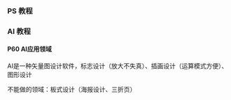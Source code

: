 ### PS 教程

### AI 教程

#### P60 AI应用领域

AI是一种矢量图设计软件，标志设计（放大不失真）、插画设计（运算模式方便）、图形设计

不能做的领域：板式设计（海报设计、三折页）